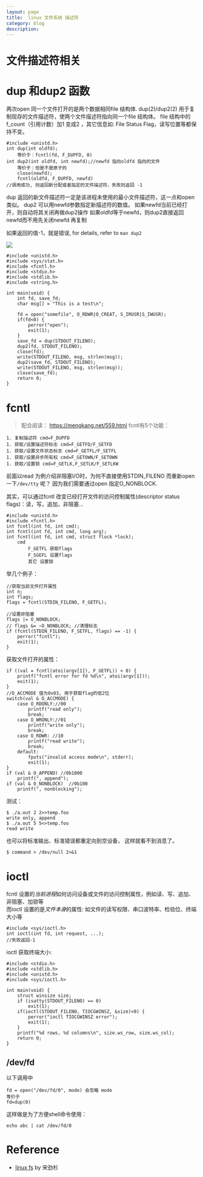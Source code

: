 ```yaml
---
layout: page
title:	linux 文件系统 描述符
category: blog
description:
---
```

# 文件描述符相关
# dup 和dup2 函数
两次open 同一个文件打开的是两个数据相同file 结构体.
dup(2)/dup2(2) 用于复制现存的文件描述符，使两个文件描述符指向同一个file 结构体。
file 结构中的f_count（引用计数）加1 变成2 ，其它信息如: File Status Flag，读写位置等都保持不变。

	#include <unistd.h>
	int dup(int oldfd);
        等价于：fcntl(fd, F_DUPFD, 0)
	int dup2(int oldfd, int newfd);//newfd 指向oldfd 指向的文件
        等价于：但是不是原子的
        close(newfd);
        fcntl(oldfd, F_DUPFD, newfd)
	//调用成功, 则返回新分配或者指定的文件描述符，失败则返回 -1

dup 返回的新文件描述符一定是该进程未使用的最小文件描述符，这一点和open类似。
dup2 可以用newfd参数指定新描述符的数值。
	如果newfd当前已经打开，则自动将其关闭再做dup2操作
	如果oldfd等于newfd，则dup2直接返回newfd而不用先关闭newfd 再复制

如果返回的值-1，就是错误, for details, refer to  `man dup2`

![](/img/linux-fs-dup.png)

	#include <unistd.h>
	#include <sys/stat.h>
	#include <fcntl.h>
	#include <stdio.h>
	#include <stdlib.h>
	#include <string.h>

	int main(void) {
		int fd, save_fd;
		char msg[] = "This is a test\n";

		fd = open("somefile", O_RDWR|O_CREAT, S_IRUSR|S_IWUSR);
		if(fd<0) {
			perror("open");
			exit(1);
		}
		save_fd = dup(STDOUT_FILENO);
		dup2(fd, STDOUT_FILENO);
		close(fd);
		write(STDOUT_FILENO, msg, strlen(msg));
		dup2(save_fd, STDOUT_FILENO);
		write(STDOUT_FILENO, msg, strlen(msg));
		close(save_fd);
		return 0;
	}

# fcntl
> 配合阅读： https://mengkang.net/559.html
fcntl有5个功能：

    1. 复制描述符 cmd=F_DUPFD
    1. 获取/设置描述符标志 cmd=F_GETFD/F_SETFD
    1. 获取/设置文件状态标志 cmd=F_GETFL/F_SETFL
    1. 获取/设置异步所有权 cmd=F_GETOWN/F_SETOWN
    1. 获取/设置锁 cmd=F_GETLK,F_SETLK/F_SETLKW

前面以read 为例介绍非阻塞I/O时，为何不直接使用STDIN_FILENO 而重新open 一下`/dev/tty` 呢？
因为我们需要通过open 指定O_NONBLOCK. 	

其实，可以通过fcntl 改变已经打开文件的访问控制属性(descriptor status flags)：读，写，追加，非阻塞...

	#include <unistd.h>
	#include <fcntl.h>
	int fcntl(int fd, int cmd);
	int fcntl(int fd, int cmd, long arg);
	int fcntl(int fd, int cmd, struct flock *lock);
		cmd
			F_GETFL 获取flags
			F_SGEFL 设置flags
			其它 设置锁

举几个例子：

	//获取当前文件打开属性
	int n;
	int flags;
	flags = fcntl(STDIN_FILENO, F_GETFL);

	//设置非阻塞
	flags |= O_NONBLOCK;
	// flags &= ~O_NONBLOCK; //清理标志
	if (fcntl(STDIN_FILENO, F_SETFL, flags) == -1) {
		perror("fcntl");
		exit(1);
	}

获取文件打开的属性：


	if ((val = fcntl(atoi(argv[1]), F_GETFL)) < 0) {
		printf("fcntl error for fd %d\n", atoi(argv[1]));
		exit(1);
	}
	//O_ACCMODE 值为0x03, 用于获取flag的低2位
	switch(val & O_ACCMODE) {
		case O_RDONLY://00
			printf("read only");
			break;
		case O_WRONLY://01
			printf("write only");
			break;
		case O_RDWR: //10 
			printf("read write");
			break;
		default:
			fputs("invalid access mode\n", stderr);
			exit(1);
	}
	if (val & O_APPEND) //0b1000 
		printf(", append");
	if (val & O_NONBLOCK)  //0b100         
		printf(", nonblocking");

测试：

	$ ./a.out 2 2>>temp.foo
	write only, append
	$ ./a.out 5 5<>temp.foo
	read write

也可以将标准输出、标准错误都重定向到空设备， 这样就看不到消息了。

	$ command > /dev/null 2>&1

# ioctl
fcntl 设置的*当前进程*如何访问设备或文件的访问控制属性，例如读、写、追加、非阻塞、加锁等	
而ioctl 设置的是*文件本身*的属性: 如文件的读写权限、串口波特率、检验位、终端大小等

	#include <sys/ioctl.h>
	int ioctl(int fd, int request, ...);
	//失败返回-1

ioctl 获取终端大小:

	#include <stdio.h>
	#include <stdlib.h>
	#include <unistd.h>
	#include <sys/ioctl.h>
	
	int main(void) {
		struct winsize size;
		if (isatty(STDOUT_FILENO) == 0)
			exit(1);
		if(ioctl(STDOUT_FILENO, TIOCGWINSZ, &size)<0) {
			perror("ioctl TIOCGWINSZ error");
			exit(1);
		}
		printf("%d rows, %d columns\n", size.ws_row, size.ws_col);
		return 0;
	}

## /dev/fd
以下调用中

    fd = open("/dev/fd/0", mode) 会忽略 mode
    等价于
    fd=dup(0)

这样做是为了方便shell命令使用：

    echo abc | cat /dev/fd/0

# Reference
- [linux fs] by 宋劲杉

[linux fs]: http://akaedu.github.io/book/ch29.html
[ext4]: https://ext4.wiki.kernel.org/index.php/Ext4_Disk_Layout#Inline_Data

